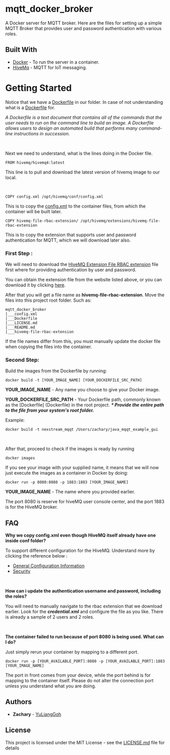 # mqtt_docker_broker
A Docker server for MQTT broker. Here are the files for setting up a simple MQTT Broker that provides user and password authentication with various roles. 

## Built With

* [Docker](https://www.docker.com) - To run the server in a container.
* [HiveMq](https://www.hivemq.com) - MQTT for IoT messaging.

# Getting Started

Notice that we have a [Dockerfile](Dockerfile) in our folder. In case of not understanding what is a [Dockerfile](Dockerfile) for.


*A Dockerfile is a text document that contains all of the commands that the user needs to run on the command line to build an image. A Dockerfile allows users to design an automated build that performs many command-line instructions in succession.*


<br>

Next we need to understand, what is the lines doing in the Docker file.


```
FROM hivemq/hivemq4:latest
```

This line is to pull and download the latest version of hivemq image to our local.

<br>

```
COPY config.xml /opt/hivemq/conf/config.xml
```

This is to copy the [config.xml](config.xml) to the container files, from which the container will be built later.

```
COPY hivemq-file-rbac-extension/ /opt/hivemq/extensions/hivemq-file-rbac-extension
```
This is to copy the extension that supports user and password authentication for MQTT, which we will download later also.

### First Step :
We will need to download the [HiveMQ Extension File RBAC extension](https://www.hivemq.com/products/extensions/file-rbac-extension/) file first where for providing authentication by user and password. 

You can obtain the extension file from the website listed above, or you can download it by clicking [here](https://github.com/hivemq/hivemq-file-rbac-extension/releases/download/4.5.3/hivemq-file-rbac-extension-4.5.3.zip).

After that you will get a file name as **hivemq-file-rbac-extension**. Move the files into this project root folder. Such as:
```
mqtt_docker_broker
|___config.xml
|___Dockerfile
|___LICENSE.md
|___README.md
|___hivemq-file-rbac-extension
```
If the file names differ from this, you must manually update the docker file when copying the files into the container.

### Second Step:
Build the images from the Dockerfile by running:
```
docker build -t [YOUR_IMAGE_NAME] [YOUR_DOCKERFILE_SRC_PATH]
```

**YOUR_IMAGE_NAME** - Any name you choose to give your Docker image. 

**YOUR_DOCKERFILE_SRC_PATH** - Your Dockerfile path, commonly known as the [Dockerfile] (Dockerfile) in the root project. ***\* Provide the entire path to the file from your system's root folder.***

Example:
```
docker build -t nexstream_mqqt /Users/zachary/java_mqqt_example_gui
```

<br>

After that, proceed to check if the images is ready by running 
```
docker images
```

If you see your image with your supplied name, it means that we will now just execute the images as a container in Docker by doing:

```
docker run -p 8080:8080 -p 1883:1883 [YOUR_IMAGE_NAME]
```

**YOUR_IMAGE_NAME** - The name where you provided earlier. 

The port 8080 is reserve for hiveMQ user console center, and the port 1883 is for the HiveMQ broker.

## FAQ
**Why we copy config.xml even though HiveMQ itself already have one inside conf folder?**

To support different configuration for the HiveMQ. Understand more by clicking the reference below :

- [General Configuration Information](https://docs.hivemq.com/hivemq/latest/user-guide/configuration.html)
- [Security](https://docs.hivemq.com/hivemq/latest/user-guide/security.html)

<br>

**How can i update the authentication username and password, including the roles?**

You will need to manually navigate to the rbac extension that we download earlier. Look for the ***credential.xml*** and configure the file as you like. There is already a sample of 2 users and 2 roles.

<br>

**The container failed to run because of port 8080 is being used. What can I do?**

Just simply rerun your container by mapping to a different port.
```
docker run -p [YOUR_AVAILABLE_PORT]:8080 -p [YOUR_AVAILABLE_PORT]:1883 [YOUR_IMAGE_NAME]
```

The port in front comes from your device, while the port behind is for mapping to the container itself. Please do not alter the connection port unless you understand what you are doing.

## Authors

* **Zachary** - [YuLiangGoh](https://github.com/YuLiangGoh)

## License

This project is licensed under the MIT License - see the [LICENSE.md](LICENSE.md) file for details
